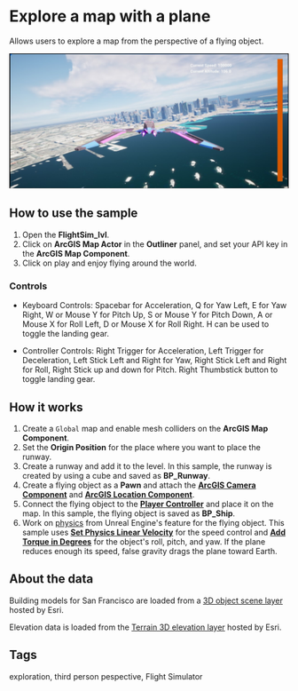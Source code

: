 # Explore a map with a plane

Allows users to explore a map from the perspective of a flying object.

![Image of Flight Simulator](FlightSim.jpg)

## How to use the sample

1. Open the **FlightSim_lvl**.
2. Click on **ArcGIS Map Actor** in the **Outliner** panel, and set your API key in the **ArcGIS Map Component**.
3. Click on play and enjoy flying around the world.

### Controls

- Keyboard Controls: Spacebar for Acceleration, Q for Yaw Left, E for Yaw Right, W or Mouse Y for Pitch Up, S or Mouse Y for Pitch Down, A or Mouse X for Roll Left, D or Mouse X for Roll Right. 
H can be used to toggle the landing gear.

- Controller Controls: Right Trigger for Acceleration, Left Trigger for Deceleration, Left Stick Left and Right for Yaw, Right Stick Left and Right for Roll, Right Stick up and down for Pitch. Right Thumbstick button to toggle landing gear. 

## How it works

1. Create a `Global` map and enable mesh colliders on the **ArcGIS Map Component**.
2. Set the **Origin Position** for the place where you want to place the runway.
3. Create a runway and add it to the level. In this sample, the runway is created by using a cube and saved as **BP_Runway**.
4. Create a flying object as a **Pawn** and attach the [**ArcGIS Camera Component**](https://developers.arcgis.com/unreal-engine/maps/camera/#arcgis-camera-component) and [**ArcGIS Location Component**](https://developers.arcgis.com/unreal-engine/maps/location-component/).
5. Connect the flying object to the [**Player Controller**](https://docs.unrealengine.com/5.0/en-US/player-controllers-in-unreal-engine/) and place it on the map. In this sample, the flying object is saved as **BP_Ship**.
6. Work on [physics](https://docs.unrealengine.com/5.0/en-US/physics-in-unreal-engine/) from Unreal Engine's feature for the flying object. This sample uses [**Set Physics Linear Velocity**](https://docs.unrealengine.com/5.0/en-US/BlueprintAPI/Physics/SetPhysicsLinearVelocity/) for the speed control and [**Add Torque in Degrees**](https://docs.unrealengine.com/4.26/en-US/BlueprintAPI/Physics/AddTorqueinDegrees/) for the object's roll, pitch, and yaw. If the plane reduces enough its speed, false gravity drags the plane toward Earth.


## About the data

Building models for San Francisco are loaded from a [3D object scene layer](https://tiles.arcgis.com/tiles/z2tnIkrLQ2BRzr6P/arcgis/rest/services/SanFrancisco_Bldgs/SceneServer) hosted by Esri.

Elevation data is loaded from the [Terrain 3D elevation layer](https://www.arcgis.com/home/item.html?id=7029fb60158543ad845c7e1527af11e4) hosted by Esri.

## Tags

exploration, third person pespective, Flight Simulator

